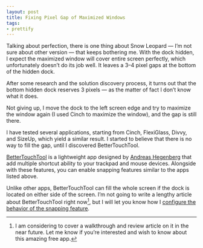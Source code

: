 ```yaml
---
layout: post
title: Fixing Pixel Gap of Maximized Windows
tags:
- prettify
---
```

Talking about perfection, there is one thing about Snow Leopard — I’m not sure about other version — that keeps bothering me. With the dock hidden, I expect the maximized window will cover entire screen perfectly, which unfortunately doesn’t do its job well. It leaves a 3–4 pixel gaps at the bottom of the hidden dock.

After some research and the solution discovery process, it turns out that the bottom hidden dock reserves 3 pixels — as the matter of fact I don’t know what it does.

Not giving up, I move the dock to the left screen edge and try to maximize the window again (I used Cinch to maximize the window), and the gap is still there.

I have tested several applications, starting from Cinch, FlexiGlass, Divvy, and SizeUp, which yield a similar result. I started to believe that there is no way to fill the gap, until I discovered BetterTouchTool.

[BetterTouchTool][4] is a lightweight app designed by [Andreas Hegenberg][5] that add multiple shortcut ability to your trackpad and mouse devices. Alongside with these features, you can enable snapping features similar to the apps listed above.

Unlike other apps, BetterTouchTool can fill the whole screen if the dock is located on either side of the screen. I’m not going to write a lengthy article about BetterTouchTool right now[^1], but I will let you know how I [configure the behavior of the snapping feature][3].

[3]: http://images.sayzlim.net/2011/05/btt_settings.png "BetterTouchTool Settings"
[4]: http://blog.boastr.net/ "Great Tools For Your Mac By Andreas Hegenberg ... - BetterTouchTool"
[5]: https://twitter.com/boastr_net "Andreas Hegenberg (boastr_net) on Twitter"

[^1]: I am considering to cover a walkthrough and review article on it in the near future. Let me know if you’re interested and wish to know about this amazing free app.
